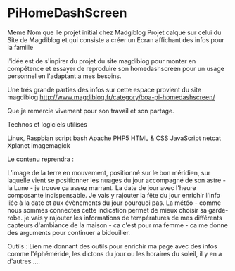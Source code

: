 # PiHomeDashScreen
Meme Nom que lle projet initial chez Madgiblog
Projet calqué sur celui du Site de Magdiblog et qui consiste a créer un Ecran affichant des infos pour la famille

l'idée est de s'inpirer du projet du site magdiblog pour monter en compétence et essayer de reproduire son homedashscreen pour un usage personnel en l'adaptant a mes besoins.

Une trés grande parties des infos sur cette espace provient du site magdiblog http://www.magdiblog.fr/category/boa-pi-homedashscreen/

Que je remercie vivement pour son travail et son partage.

Technos et logiciels utilisés

Linux, Raspbian
script bash
Apache
PHP5
HTML & CSS
JavaScript
netcat
Xplanet
imagemagick

Le contenu reprendra :

L’image de la terre en mouvement, positionné sur le bon méridien, sur laquelle vient se positionner les nuages du jour accompagné de son astre -  la Lune - je trouve ça assez marrant.
La date de jour avec l'heure composante indispensable.
Je vais y rajouter la fête du jour enrichir l'info liée à la date et aux évènements du jour pourquoi pas.
La météo - comme nous sommes connectés cette indication permet de mieux choisir sa garde-robe.
je vais y rajouter les informations de températures de mes différents capteurs d'ambiance  de la maison - ca c'est pour ma femme - ca me donne des arguments pour continuer a bidouiller.


Outils : 
Lien me donnant des outils pour enrichir ma page avec des infos comme l'éphéméride, les dictons du jour ou les horaires du soleil, il y en a d'autres ....



